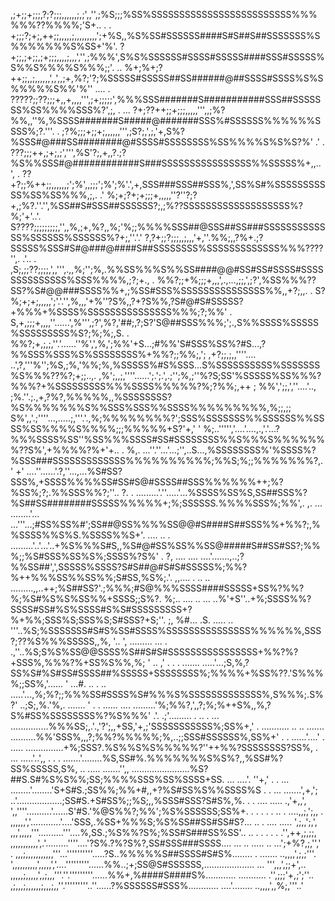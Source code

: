 ,;+;;+;;;,?;?;;;,,,,,,;,;',,'',;%S;;;%SS%SSSSSSSSSSSSSSSSSSSSSSSSS%%%%%%??%%%%;'S+..    .          .
+;;;?;+;,++;;,,,,,;,,,,,,,,,';+%S,,%S%SS#SSSSSS####S#S##S##SSSSSSS%S%%%%%%%S%SS+'%'.
?+;;,;+;;,;+;;;,,,,;,,,','',;%%%',S%S%SSSSSS#SSSS#SSSSS####SSS#SSSSS%S%%S%%%%S%%%;;'.            ..
%+;%+;?++;;,,;,,,,,,',,',,;+,%?;'?;%SSSSS#SSSSS##SS######@##SSSS#SSSS%S%S%%%%%S%%'%''        .... .
?????;;??;;;+,,+,,,,''',;+;;;;;',%%%SSS#######S###########SSS##SSSSSSS%SS%%%%SSS%?',;,   .    ...
?+;??++;;+;;;,,,,,''',,;%?%%,,''%,%SSSS#######S#####@#######SSS%#SSSSSS%%%%%%SSSS%;?.'''.          .
;?%;;;+;;+;,,,,,,''',;S?;,',;,'+,S%?%SSS#@###SS########@#SSSS#SSSSSSSS%SS%%%%S%S%S?%'  .'    .
???;;;++,;+;,;',''',%S'?;,+,,?.;?%S%%SSS#@############S###SSSSSSSSSSSSSSSS%%SSSSS%+,,.. ',    .
??+?;;%++;;,,,,,,;';%',,;;;';%';%'.',+,SSS###SSS##SSS%,',SS%S#%SSSSSSSSSSS%SS%SS%%%,;,.  .'
%;+;?+;+;;;+,,,,,''?''?;?+,;%?.''.'',%SS##S#SSS##SSSSSS?;,;%??SSSSSSSSSSSSSSSSSSS%?%;'+'..'.
S????;;;;;;;;;,'',,%,;+,%?,,%;'%;;%%%%SSS##@SSS##SS###SSSSSSSSSSSSS%SSSSSS%SSSSSS%?+;,''.'.'
?,?+;;?;;;,,;,,,'+,''.%%;,,?%+.;?SSSSS%SSS#S#@###@####S##SSSSSSSS%SSSSSSSSSSSSS%%%????'',. .'..    .
,S;,;;??;;;;,',,''',.,,%;'';%,.%%SS%%%S%%SS####@@#SS#SS#SSSS#SSSSSSSSSSSSSS%SSS%%%%,;?;+.,   .
%%?;;+%;;;+,,,',.,...,;;,',;?',%SS%%%??SS?%S#@@###SSSS%%+,;%SS#SSS%SSSSSSSSSSSSSSS%%,,+?;,,.   .
S?%;+;+;,,,,,';'.'.'',%,,,'+%''?S%,,?+?S%%,?S#@#S#SSSSS?+%%%+%SSSS%SSSSSSSSSSSSSSS%%%;?;%%' .
S,+,;;;+,,,,''......',%''',;?',%?,'##;,?;S?'S@##SSS%%%;';.,S%%SSSS%SSSSS%SSSSSSSSS%S?;%;%;,S.      .
%%?;+,;,;,''.'......''%',',%,';%%'+S...;#%%'S#SSS%SS%?#S...,?%%SSS%SSS%S%SSSSSSSS%+%%?;;%%;,';
,+?;;,;,,''''.... ..',?,'''%'';%S,;%,'%%;%,%SSSSS%#S%SSS...S%SSSSSSSSSS%SSSSSSS%S%%%??%?;+;;..,.
,%';,,;,''''......';.';.',.;'';%,;''%?S;SS'%SSSSS%SS%%%?%%%?+%SSSSSSSSS%%%SSSS%%%%%?%;?%%;,++  ;
%%',';;,',''....'.., ;%.''.;.,+,?%?,%%%%%,,%SSSSSSSS?%S%%%%%%%S%%SSS%SSS%%SSSS%%%%%%%%%,%;;,;;
S%',,'.;''''...,.....;,'''.'.,%;%%%%%%%%?';SSS%SSSSSSS%%SSSSSS%%SSSS%SS%%%%S%%%%;;;%%%%%+S?'+,' '
%;..''''','....'....,.,'.'...?%%%SSSS%SS''%SS%%%SSSS#SS#SSSSSSSS%%S%%%S%%%%%%%??S%',+%%%%?%+'+.. .
%,. ...''.''...'...;'',..S...,%SSSSSSSS%'%SSSS%?%SSS###SSSSSSSSSSSSS%%%%%%%%%%;%%S;%;;%%%%%%%?,. '
+'  ....''......'.?,''...,...%S#SS?SSS%,+SSSS%%%%SS#SS#S@#SSSS##SSS%%%%%%++;%?%SS%;?;.%%SSS%%?;''..
?.  .  .........'.''.....'...%SSSS%SS%S,SS##SSS%?%S##SS########SSSSS%%%%%+;%;SSSSSS.%%%%SSS%;%%',.
,. ... ........'... ...'''...;#SS%SS%#';SS##@SS%%%%SS@@#S####S##SSS%%+%%?;,%%SSSS%%S%S.%SSSS%%S+'.
.... .. . .........'..'...'..+%S%%%S#S,,%S#@#SS%SS%%SS@#####S##SS#SS?;%%%;;%S#SSS%SS%S%;SSSS%?S%' .
?, ....  .... ....'.......,..;?%%SS##',',SSSSS%SSSS?S#S##@#S#S#SSSSS%;%%?%++%%%SS%%SS%%;S#SS,%S%;.'.
,,.... . ..  .. .........,,..++;%S##SS?'.;%%%;#S@%%%SSSS####SSSSS+SS%?%%?%;%S#%S%S%SS%%+SSSS;;S%?.
%;.. ....   .. ... ..%'+S''..+%;SSSS%%?SSSS#SS#%S%SSSS#S%S#SSSSSSSSS+?%+%%;SSS%S;SSS%S;S#SSS?+S;''.
;,  %#... .S.  ..... .. '''..%S;%SSSSSSS#S#S%SS#SSSS%SSSSSSSSSSSSSSS%%%%%%,SSS?;??%S%%%SSSSS,,%, '..
',   .........  ... .  .,''..%S;S%S%SS@@SSSS%S##S#S#SSSSSSSSSSSSSSSS+%%?%?+SSS%,%%%?%+SS%S%%,%; ' ..
,' .   . .  ....... .....'...;S,%,?SS%S#%S#SS#SSSS##%SSSSS+SSSSSSSS%;%%%%+%SS%??.'S%%%%;;SS%,'......
'   ...#.  .. .  .. .....'...,%;%?;;%%%SS#SSSS%S#%%%S%SSSSSSSSSSSSS%,S%%%;.S%?' ..;S;,%.'%,. .......
'  . . ......  .... .........'%;%%?,',,?;%;%++S%,,%,?S%#SS%SSSSSSSS%?%S%%%'        .'.  .;'.........
.  ..  . ...   ...............%%%SS;,.'.,'?';,,+SS,'+,;'SSSSSSSSSSS%;SS%+,'            . ...........
   ..   ..  ....... ..........%%'SSS%,,,?;%%?%%%%%;%,..;;SSS#SSSSSS%,SS%+'        .   . ......'....'
        . ..... ...............+%;SSS?.%S%%S%S%%%%%?''++%%?SSSSSSSS?SS%,           . ... .....'..',,
     .    . .  .......'........%S,SS#%.%%%%%%%S%S%?,,%SS#%?SS%SSSSS,S%,         .. ..... .......'',,
         .......................%S?##S.S#%S%S%%;SS;%%%%SSS%SS%SSSS+SS.              ... ....'. ''+,'
       . . ... ........'........'S+S#S.;SS%%;%%+#,,+?%S#SS%S%%SSSS%S  .       .   ...  .......',+,';
            ..'..................;SS#S.+S#SS%;;%S;,,%SSS#SSS?S#S%,%.       .   . .... ..... .,'+,,',
          ',,''''..........'......S'#S.'%@S%%?;%%';%S%SSSSSS;SS%+. .  .  .  .   .  .. . ....,,;,';,,
      . ,,,,,,','............'....'SSS,.%SS+%%%S;%S%SS##SS#SS#S?...      .. .  .... ..... ',;,,';,',
      ,,,',,,,,'''..........'''....%,SS.;%S%%?S%;%SS#S###SS%SS'..   ..   . .  . .   .   .'',++,;,;;,
    ,,,,,,,,,,,',.'.........''''....'?S%.?%?S%?,SS#SSS###SSSS....  ...   .. ..... .. ...';+%?,;,'','
. ,,,;,,,,,,,,,,,'''...''''''''''.....?S..%%%%%S##SSSS#S#S%........     .  .......   ..,,,,',;,;'''.
',,,,,,,,,,',,,,,','....'''''''''......%%..;+;SS@S#SSSSSS,.................... ...   ''',,,',;;+',..
,,,,,;,,,,,',,;,,,'''.''.'''''''''......%%+,%####S####S%............ ...........   .'',;;;'+,;';''..
,;,,,;,,,,,,;,,,;,,''.'''''''''..''......?%SSSSSS#SSS%............ ....'........  ..,,,,',,%;,'''..'
